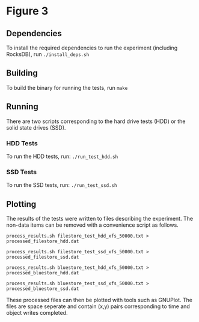 # Figure 3
## Dependencies
To install the required dependencies to run the experiment (including
RocksDB), run
``
./install_deps.sh
``

## Building
To build the binary for running the tests, run
``
make
``

## Running
There are two scripts corresponding to the hard drive tests (HDD) or the solid
state drives (SSD).

### HDD Tests
To run the HDD tests, run:
``
./run_test_hdd.sh
``

### SSD Tests
To run the SSD tests, run:
``
./run_test_ssd.sh
``

## Plotting
The results of the tests were written to files describing the experiment.
The non-data items can be removed with a convenience script as follows.

``
process_results.sh filestore_test_hdd_xfs_50000.txt > processed_filestore_hdd.dat
``

``
process_results.sh filestore_test_ssd_xfs_50000.txt > processed_filestore_ssd.dat
``

``
process_results.sh bluestore_test_hdd_xfs_50000.txt > processed_bluestore_hdd.dat
``

``
process_results.sh bluestore_test_ssd_xfs_50000.txt > processed_bluestore_ssd.dat
``

These processed files can then be plotted with tools such as GNUPlot.
The files are space seperate and contain (x,y) pairs corresponding to time and
object writes completed.

